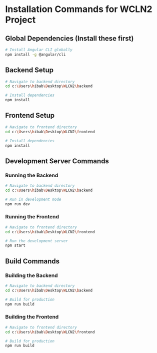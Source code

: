 # Installation Commands for WCLN2 Project

## Global Dependencies (Install these first)
```bash
# Install Angular CLI globally
npm install -g @angular/cli
```

## Backend Setup
```bash
# Navigate to backend directory
cd c:\Users\hibab\Desktop\WLCN2\backend

# Install dependencies
npm install
```

## Frontend Setup
```bash
# Navigate to frontend directory
cd c:\Users\hibab\Desktop\WLCN2\frontend

# Install dependencies
npm install
```

## Development Server Commands

### Running the Backend
```bash
# Navigate to backend directory
cd c:\Users\hibab\Desktop\WLCN2\backend

# Run in development mode
npm run dev
```

### Running the Frontend
```bash
# Navigate to frontend directory
cd c:\Users\hibab\Desktop\WLCN2\frontend

# Run the development server
npm start
```

## Build Commands

### Building the Backend
```bash
# Navigate to backend directory
cd c:\Users\hibab\Desktop\WLCN2\backend

# Build for production
npm run build
```

### Building the Frontend
```bash
# Navigate to frontend directory
cd c:\Users\hibab\Desktop\WLCN2\frontend

# Build for production
npm run build
```
